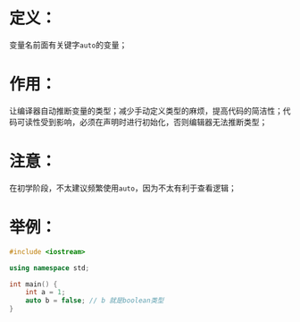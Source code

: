 # 定义：

变量名前面有关键字`auto`的变量；

# 作用：

让编译器自动推断变量的类型；减少手动定义类型的麻烦，提高代码的简洁性；代码可读性受到影响，必须在声明时进行初始化，否则编辑器无法推断类型；

# 注意：

在初学阶段，不太建议频繁使用`auto`，因为不太有利于查看逻辑；

# 举例：

```c++
#include <iostream>

using namespace std;

int main() {
    int a = 1;
    auto b = false; // b 就是boolean类型
}
```
